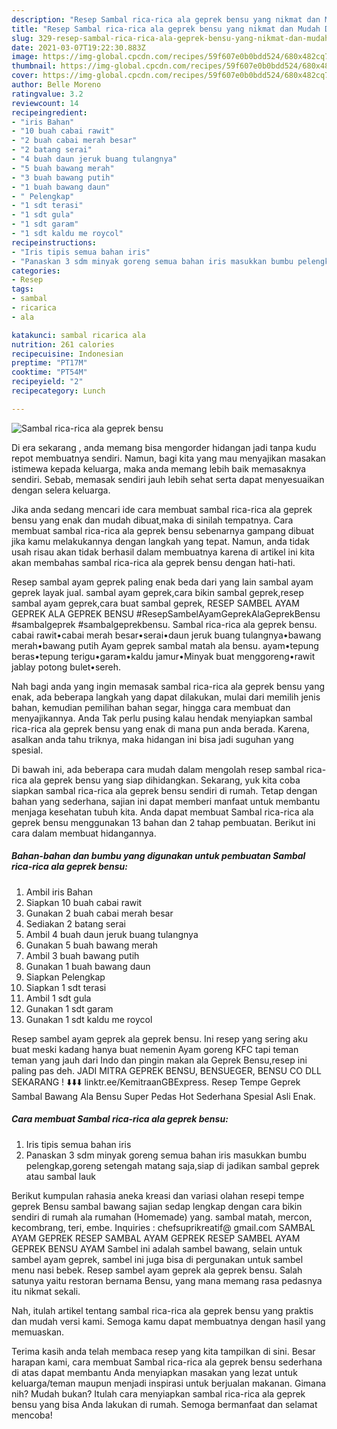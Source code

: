 ```yaml
---
description: "Resep Sambal rica-rica ala geprek bensu yang nikmat dan Mudah Dibuat"
title: "Resep Sambal rica-rica ala geprek bensu yang nikmat dan Mudah Dibuat"
slug: 329-resep-sambal-rica-rica-ala-geprek-bensu-yang-nikmat-dan-mudah-dibuat
date: 2021-03-07T19:22:30.883Z
image: https://img-global.cpcdn.com/recipes/59f607e0b0bdd524/680x482cq70/sambal-rica-rica-ala-geprek-bensu-foto-resep-utama.jpg
thumbnail: https://img-global.cpcdn.com/recipes/59f607e0b0bdd524/680x482cq70/sambal-rica-rica-ala-geprek-bensu-foto-resep-utama.jpg
cover: https://img-global.cpcdn.com/recipes/59f607e0b0bdd524/680x482cq70/sambal-rica-rica-ala-geprek-bensu-foto-resep-utama.jpg
author: Belle Moreno
ratingvalue: 3.2
reviewcount: 14
recipeingredient:
- "iris Bahan"
- "10 buah cabai rawit"
- "2 buah cabai merah besar"
- "2 batang serai"
- "4 buah daun jeruk buang tulangnya"
- "5 buah bawang merah"
- "3 buah bawang putih"
- "1 buah bawang daun"
- " Pelengkap"
- "1 sdt terasi"
- "1 sdt gula"
- "1 sdt garam"
- "1 sdt kaldu me roycol"
recipeinstructions:
- "Iris tipis semua bahan iris"
- "Panaskan 3 sdm minyak goreng semua bahan iris masukkan bumbu pelengkap,goreng setengah matang saja,siap di jadikan sambal geprek atau sambal lauk"
categories:
- Resep
tags:
- sambal
- ricarica
- ala

katakunci: sambal ricarica ala 
nutrition: 261 calories
recipecuisine: Indonesian
preptime: "PT17M"
cooktime: "PT54M"
recipeyield: "2"
recipecategory: Lunch

---
```



![Sambal rica-rica ala geprek bensu](https://img-global.cpcdn.com/recipes/59f607e0b0bdd524/680x482cq70/sambal-rica-rica-ala-geprek-bensu-foto-resep-utama.jpg)

Di era  sekarang , anda memang bisa mengorder hidangan jadi tanpa kudu repot membuatnya sendiri. Namun, bagi kita yang mau menyajikan masakan istimewa kepada keluarga, maka anda memang lebih baik memasaknya sendiri. Sebab, memasak sendiri jauh lebih sehat serta dapat menyesuaikan dengan selera keluarga.

Jika anda sedang mencari ide cara membuat sambal rica-rica ala geprek bensu yang enak dan mudah dibuat,maka di sinilah tempatnya. Cara membuat sambal rica-rica ala geprek bensu  sebenarnya gampang dibuat jika kamu melakukannya dengan langkah yang tepat. Namun, anda tidak usah risau akan tidak berhasil dalam membuatnya 
karena di artikel ini kita akan membahas sambal rica-rica ala geprek bensu dengan hati-hati.  

Resep sambal ayam geprek paling enak beda dari yang lain sambal ayam geprek layak jual. sambal ayam geprek,cara bikin sambal geprek,resep sambal ayam geprek,cara buat sambal geprek, RESEP SAMBEL AYAM GEPREK ALA GEPREK BENSU #ResepSambelAyamGeprekAlaGeprekBensu #sambalgeprek #sambalgeprekbensu. Sambal rica-rica ala geprek bensu. cabai rawit•cabai merah besar•serai•daun jeruk buang tulangnya•bawang merah•bawang putih Ayam geprek sambal matah ala bensu. ayam•tepung beras•tepung terigu•garam•kaldu jamur•Minyak buat menggoreng•rawit jablay potong bulet•sereh.

Nah bagi anda yang ingin memasak sambal rica-rica ala geprek bensu yang enak, ada beberapa langkah yang dapat dilakukan, mulai dari memilih jenis bahan, kemudian pemilihan bahan segar, hingga cara membuat dan menyajikannya. Anda Tak perlu pusing kalau hendak menyiapkan sambal rica-rica ala geprek bensu yang enak di mana pun anda berada. Karena, asalkan anda  tahu triknya, maka hidangan ini bisa jadi suguhan yang spesial.

Di bawah ini, ada beberapa cara mudah dalam mengolah resep sambal rica-rica ala geprek bensu yang siap dihidangkan. Sekarang, yuk kita coba siapkan sambal rica-rica ala geprek bensu sendiri di rumah. Tetap dengan bahan yang sederhana, sajian ini dapat memberi manfaat untuk membantu menjaga kesehatan tubuh kita. Anda dapat membuat Sambal rica-rica ala geprek bensu menggunakan 13 bahan dan 2 tahap pembuatan. Berikut ini cara dalam membuat hidangannya.

<!--inarticleads1-->

##### Bahan-bahan dan bumbu yang digunakan untuk pembuatan Sambal rica-rica ala geprek bensu:

1. Ambil iris Bahan
1. Siapkan 10 buah cabai rawit
1. Gunakan 2 buah cabai merah besar
1. Sediakan 2 batang serai
1. Ambil 4 buah daun jeruk buang tulangnya
1. Gunakan 5 buah bawang merah
1. Ambil 3 buah bawang putih
1. Gunakan 1 buah bawang daun
1. Siapkan  Pelengkap
1. Siapkan 1 sdt terasi
1. Ambil 1 sdt gula
1. Gunakan 1 sdt garam
1. Gunakan 1 sdt kaldu me roycol


Resep sambel ayam geprek ala geprek bensu. Ini resep yang sering aku buat meski kadang hanya buat nemenin Ayam goreng KFC tapi teman teman yang jauh dari Indo dan pingin makan ala Geprek Bensu,resep ini paling pas deh. JADI MITRA GEPREK BENSU, BENSUEGER, BENSU CO DLL SEKARANG ! ⬇️⬇️⬇️ linktr.ee/KemitraanGBExpress. Resep Tempe Geprek Sambal Bawang Ala Bensu Super Pedas Hot Sederhana Spesial Asli Enak. 

<!--inarticleads2-->

##### Cara membuat Sambal rica-rica ala geprek bensu:

1. Iris tipis semua bahan iris
1. Panaskan 3 sdm minyak goreng semua bahan iris masukkan bumbu pelengkap,goreng setengah matang saja,siap di jadikan sambal geprek atau sambal lauk


Berikut kumpulan rahasia aneka kreasi dan variasi olahan resepi tempe geprek Bensu sambal bawang sajian sedap lengkap dengan cara bikin sendiri di rumah ala rumahan (Homemade) yang. sambal matah, mercon, kecombrang, teri, embe. Inquiries : chefsuprikreatif@ gmail.com SAMBAL AYAM GEPREK RESEP SAMBAL AYAM GEPREK RESEP SAMBEL AYAM GEPREK BENSU AYAM Sambel ini adalah sambel bawang, selain untuk sambel ayam geprek, sambel ini juga bisa di pergunakan untuk sambel menu nasi bebek. Resep sambel ayam geprek ala geprek bensu. Salah satunya yaitu restoran bernama Bensu, yang mana memang rasa pedasnya itu nikmat sekali. 

Nah, itulah artikel tentang  sambal rica-rica ala geprek bensu  yang praktis dan mudah versi kami. Semoga kamu dapat membuatnya dengan hasil yang memuaskan. 

Terima kasih anda telah membaca resep yang kita tampilkan di sini. Besar harapan kami, cara membuat  Sambal rica-rica ala geprek bensu sederhana di atas dapat membantu Anda menyiapkan masakan yang lezat untuk keluarga/teman maupun menjadi inspirasi untuk berjualan makanan. Gimana nih? Mudah bukan? Itulah cara menyiapkan sambal rica-rica ala geprek bensu yang bisa Anda lakukan di rumah. Semoga bermanfaat dan selamat mencoba!

